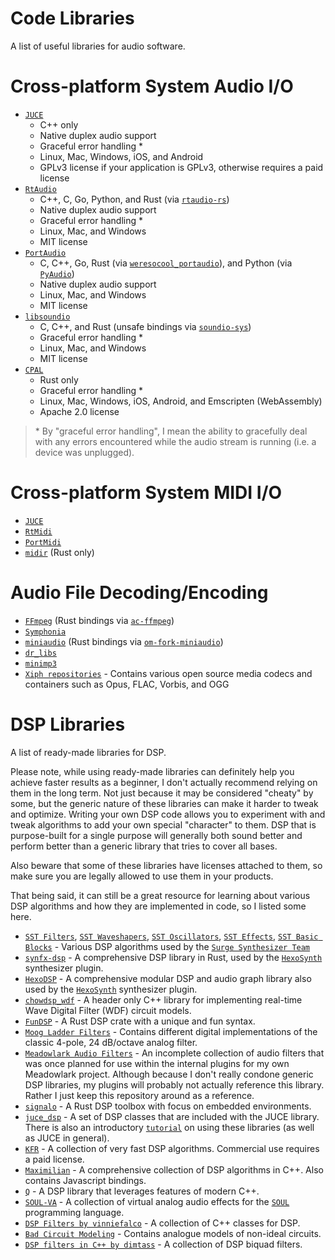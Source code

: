 # Code Libraries

A list of useful libraries for audio software.

# Cross-platform System Audio I/O

- [`JUCE`]
    - C++ only
    - Native duplex audio support
    - Graceful error handling *
    - Linux, Mac, Windows, iOS, and Android
    - GPLv3 license if your application is GPLv3, otherwise requires a paid license
- [`RtAudio`](https://github.com/thestk/rtaudio)
    - C++, C, Go, Python, and Rust (via [`rtaudio-rs`](https://github.com/BillyDM/rtaudio-rs))
    - Native duplex audio support
    - Graceful error handling *
    - Linux, Mac, and Windows
    - MIT license
- [`PortAudio`](https://github.com/PortAudio/portaudio)
    - C, C++, Go, Rust (via [`weresocool_portaudio`](https://crates.io/crates/weresocool_portaudio)), and Python (via [`PyAudio`](https://pypi.org/project/PyAudio/))
    - Native duplex audio support
    - Linux, Mac, and Windows
    - MIT license
- [`libsoundio`](https://github.com/andrewrk/libsoundio)
    - C, C++, and Rust (unsafe bindings via [`soundio-sys`](https://crates.io/crates/soundio-sys))
    - Graceful error handling *
    - Linux, Mac, and Windows
    - MIT license
- [`CPAL`](https://crates.io/crates/cpal)
    - Rust only
    - Graceful error handling *
    - Linux, Mac, Windows, iOS, Android, and Emscripten (WebAssembly)
    - Apache 2.0 license

> \* By "graceful error handling", I mean the ability to gracefully deal with any errors encountered while the audio stream is running (i.e. a device was unplugged).

# Cross-platform System MIDI I/O

- [`JUCE`]
- [`RtMidi`](https://github.com/thestk/rtmidi)
- [`PortMidi`](https://github.com/PortMidi/PortMidi)
- [`midir`](https://crates.io/crates/midir) (Rust only)

# Audio File Decoding/Encoding

- [`FFmpeg`](https://ffmpeg.org/) (Rust bindings via [`ac-ffmpeg`](https://crates.io/crates/ac-ffmpeg))
- [`Symphonia`](https://github.com/pdeljanov/Symphonia)
- [`miniaudio`](https://github.com/mackron/miniaudio) (Rust bindings via [`om-fork-miniaudio`](https://crates.io/crates/om-fork-miniaudio))
- [`dr_libs`](https://github.com/mackron/dr_libs)
- [`minimp3`](https://github.com/lieff/minimp3)
- [`Xiph repositories`](https://github.com/xiph) - Contains various open source media codecs and containers such as Opus, FLAC, Vorbis, and OGG

# DSP Libraries

A list of ready-made libraries for DSP.

Please note, while using ready-made libraries can definitely help you achieve faster results as a beginner, I don't actually recommend relying on them in the long term. Not just because it may be considered "cheaty" by some, but the generic nature of these libraries can make it harder to tweak and optimize. Writing your own DSP code allows you to experiment with and tweak algorithms to add your own special "character" to them. DSP that is purpose-built for a single purpose will generally both sound better and perform better than a generic library that tries to cover all bases.

Also beware that some of these libraries have licenses attached to them, so make sure you are legally allowed to use them in your products.

That being said, it can still be a great resource for learning about various DSP algorithms and how they are implemented in code, so I listed some here.

- [`SST Filters`](https://github.com/surge-synthesizer/sst-filters), [`SST Waveshapers`](https://github.com/surge-synthesizer/sst-waveshapers), [`SST Oscillators`](https://github.com/surge-synthesizer/sst-oscillators-mit), [`SST Effects`](https://github.com/surge-synthesizer/sst-effects), [`SST Basic Blocks`](https://github.com/surge-synthesizer/sst-basic-blocks) - Various DSP algorithms used by the [`Surge Synthesizer Team`](https://surge-synth-team.org/)
- [`synfx-dsp`](https://github.com/WeirdConstructor/synfx-dsp) - A comprehensive DSP library in Rust, used by the [`HexoSynth`] synthesizer plugin.
- [`HexoDSP`](https://github.com/WeirdConstructor/HexoDSP) - A comprehensive modular DSP and audio graph library also used by the [`HexoSynth`] synthesizer plugin.
- [`chowdsp_wdf`](https://github.com/Chowdhury-DSP/chowdsp_wdf) - A header only C++ library for implementing real-time Wave Digital Filter (WDF) circuit models.
- [`FunDSP`](https://github.com/SamiPerttu/fundsp) - A Rust DSP crate with a unique and fun syntax.
- [`Moog Ladder Filters`](https://github.com/ddiakopoulos/MoogLadders) - Contains different digital implementations of the classic 4-pole, 24 dB/octave analog filter.
- [`Meadowlark Audio Filters`](https://github.com/MeadowlarkDAW/audio-filters) - An incomplete collection of audio filters that was once planned for use within the internal plugins for my own Meadowlark project. Although because I don't really condone generic DSP libraries, my plugins will probably not actually reference this library. Rather I just keep this repository around as a reference.
- [`signalo`](https://github.com/signalo/signalo) - A Rust DSP toolbox with focus on embedded environments.
- [`juce_dsp`](https://docs.juce.com/master/group__juce__dsp.html) - A set of DSP classes that are included with the JUCE library. There is also an introductory [`tutorial`](https://docs.juce.com/master/tutorial_dsp_introduction.html) on using these libraries (as well as JUCE in general).
- [`KFR`](https://kfrlib.com/) - A collection of very fast DSP algorithms. Commercial use requires a paid license.
- [`Maximilian`](https://github.com/micknoise/Maximilian) - A comprehensive collection of DSP algorithms in C++. Also contains Javascript bindings.
- [`Q`](https://github.com/cycfi/q) - A DSP library that leverages features of modern C++.
- [`SOUL-VA`](https://github.com/thezhe/SOUL-VA) - A collection of virtual analog audio effects for the [`SOUL`](https://github.com/soul-lang/SOUL) programming language.
- [`DSP Filters by vinniefalco`](https://github.com/vinniefalco/DSPFilters) - A collection of C++ classes for DSP.
- [`Bad Circuit Modeling`](https://github.com/jatinchowdhury18/Bad-Circuit-Modelling) - Contains analogue models of non-ideal circuits.
- [`DSP filters in C++ by dimtass`](https://github.com/dimtass/DSP-Cpp-filters) - A collection of DSP biquad filters.

[`JUCE`]: https://juce.com/
[`Hexosynth`]: https://github.com/WeirdConstructor/HexoSynth